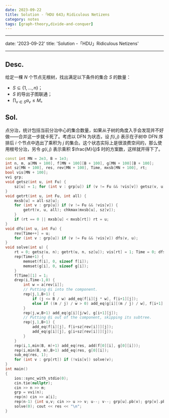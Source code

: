 ```yaml
---
date: 2023-09-22
title: Solution -「HDU 643」Ridiculous Netizens
category: notes
tags: [graph-theory,divide-and-conquer]
---
```


---
date: '2023-09-22'
title: 'Solution -「HDU」Ridiculous Netizens'

---

## Desc.

给定一棵 $N$ 个节点无根树，找出满足以下条件的集合 $S$ 的数量：

- $S \subseteq \{1,\dots,n\}$；
- $S$ 的导出子图联通；
- $\displaystyle\prod_{v \in S} a_v \leqslant M$。

## Sol.

点分治，统计包括当前分治中心的集合数量，如果从子树的角度入手会发现并不好做——合并这一步就卡死了。考虑以 DFN 为状态，设 $f(i,j)$ 表示在子树中 DFN 序排后 $i$ 个节点中选出了乘积为 $j$ 的集合。这个状态实际上是很浪费空间的，那么使用根号分治，另令 $g(i, j)$ 表示乘积 $\frac{M}{j}$ 时的方案数，这样就开得下了。

```cpp
const int MN = 2e3, B = 1e3;
int n, m, a[MN + 100], f[MN + 100][B + 100], g[MN + 100][B + 100];
int sz[MN + 100], res, rev[MN + 100], Time, mxsb[MN + 100], rt;
bool vis[MN + 100];
vvi grp;
void getsz(int u, int Fu) {
    sz[u] = 1; for (int v : grp[u]) if (v != Fu && !vis[v]) getsz(v, u), sz[u] += sz[v];
}
void getrt(int u, int Fu, int all) {
    mxsb[u] = all-sz[u];
    for (int v : grp[u]) if (v != Fu && !vis[v]) {
        getrt(v, u, all); chkmax(mxsb[u], sz[v]);
    }
    if (rt == 0 || mxsb[u] < mxsb[rt]) rt = u;
}
void dfs(int u, int Fu) {
    rev[Time++] = u;
    for (int v : grp[u]) if (v != Fu && !vis[v]) dfs(v, u);
}
void solve(int u) {
    rt = 0; getsz(u, n); getrt(u, n, sz[u]); vis[rt] = 1; Time = 0; dfs(rt, n); getsz(rt, n);
    rep(Time+1) {
        memset(f[i], 0, sizeof f[i]);
        memset(g[i], 0, sizeof g[i]);
    }
    f[Time][1] = 1;
    drep(i,Time-1,0) {
        int w = a[rev[i]];
        // Putting @i into the component.
        rep(j,1,B+1) {
            if (j <= B / w) add_eq(f[i][j * w], f[i+1][j]);
            else if ((m / j) / w > 0) add_eq(g[i][(m / j) / w], f[i+1][j]);
        }
        rep(j,w,B+1) add_eq(g[i][j/w], g[i+1][j]);
        // Putting @i out of the component, skipping its subtree.
        rep(j,1,B+1) {
            add_eq(f[i][j], f[i+sz[rev[i]]][j]);
            add_eq(g[i][j], g[i+sz[rev[i]]][j]);
        }
    }
    rep(i,1,min(B, m)+1) add_eq(res, add(f[0][i], g[0][i]));
    rep(i,min(B, m),B+1) add_eq(res, g[0][i]);
    sub_eq(res, 1);
    for (int v : grp[rt]) if (!vis[v]) solve(v);
}
int main()
{
    ios::sync_with_stdio(0);
    cin.tie(nullptr);
    cin >> n >> m;
    grp = vvi(n);
    rep(n) cin >> a[i];
    rep(n-1) {int u,v; cin >> u >> v; u--; v--; grp[u].pb(v); grp[v].pb(u);}
    solve(0); cout << res << "\n";
}
```
    